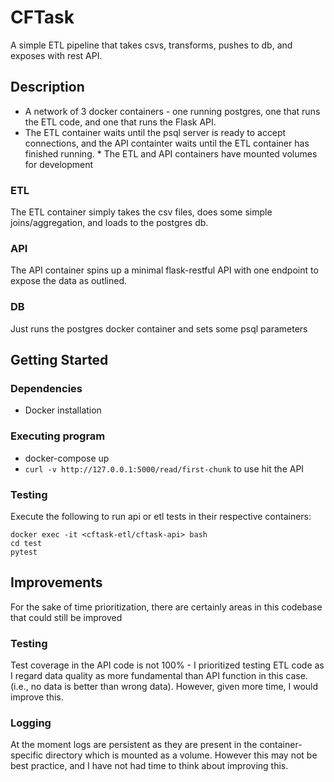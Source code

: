 # CFTask

A simple ETL pipeline that takes csvs, transforms, pushes to db, and exposes with rest API.

## Description
* A network of 3 docker containers - one running postgres, one that runs the ETL code, and one that runs the Flask API. 
* The ETL container waits until the psql server is ready to accept connections, and the API containter waits until the ETL container has finished running. * The ETL and API containers have mounted volumes for development

### ETL
The ETL container simply takes the csv files, does some simple joins/aggregation, and loads to the postgres db. 

### API
The API container spins up a minimal flask-restful API with one endpoint to expose the data as outlined.

### DB
Just runs the postgres docker container and sets some psql parameters

## Getting Started

### Dependencies

* Docker installation

### Executing program

* docker-compose up
* `curl -v http://127.0.0.1:5000/read/first-chunk` to use hit the API

### Testing
Execute the following to run api or etl tests in their respective containers:
```
docker exec -it <cftask-etl/cftask-api> bash
cd test
pytest
```

## Improvements
For the sake of time prioritization, there are certainly areas in this codebase that could still be improved
### Testing
Test coverage in the API code is not 100% - I prioritized testing ETL code as I regard data quality as more fundamental than API function in this case.  (i.e., no data is better than wrong data). However, given more time, I would improve this.
### Logging
At the moment logs are persistent as they are present in the container-specific directory which is mounted as a volume. However this may not be best practice, and I have not had time to think about improving this.

